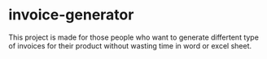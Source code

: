 # invoice-generator
This project is made for those people who want to generate differtent type of invoices for their product without wasting time in word or excel sheet.
